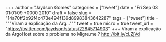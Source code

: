 
+++
author = "Jaydson Gomes"
categories = ["tweet"]
date = "Fri Sep 03 01:01:09 +0000 2010"
draft = false
slug = "14a70ff2b92f4c473e494f139d89983843642287"
tags = ["tweet"]
title = """Viram a explicação da Arg..."""
tweet = true
micro = true
tweet_url = "https://twitter.com/jaydson/status/22845714903"
+++
Viram a explicação da ArgoHost sobre o problema no Migre.me ? http://bit.ly/cLZjVd
